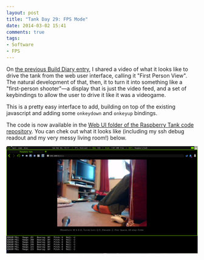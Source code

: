 ```yaml
---
layout: post
title: "Tank Day 29: FPS Mode"
date: 2014-03-02 15:41
comments: true
tags:
- Software
- FPS
---
```


On [the previous Build Diary entry](../tank-day-28-first-person-view/), I shared a video of what it looks like to drive the tank from the web user interface, calling it "First Person View". The natural development of that, then, it to turn it into something like a "first-person shooter"&mdash;a display that is just the video feed, and a set of keybindings to allow the user to drive it like it was a videogame.

This is a pretty easy interface to add, building on top of the existing javascript and adding some `onkeydown` and `onkeyup` bindings.

The code is now available in the [Web UI folder of the Raspberry Tank code repository](https://github.com/ianrenton/raspberrytank/tree/master/web-ui). You can chek out what it looks like (including my ssh debug readout and my very messy living room!) below.

![FPS Mode Screenshot](/img/projects/raspberry-tank/fpsmode.png)
